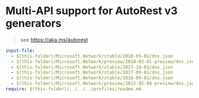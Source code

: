 # Multi-API support for AutoRest v3 generators

> see https://aka.ms/autorest

``` yaml $(enable-multi-api)
input-file:
  - $(this-folder)/Microsoft.Network/stable/2018-05-01/dns.json
  - $(this-folder)/Microsoft.Network/preview/2018-03-01-preview/dns.json
  - $(this-folder)/Microsoft.Network/stable/2017-10-01/dns.json
  - $(this-folder)/Microsoft.Network/stable/2017-09-01/dns.json
  - $(this-folder)/Microsoft.Network/stable/2016-04-01/dns.json
  - $(this-folder)/Microsoft.Network/preview/2015-05-04-preview/dns.json
require: $(this-folder)/../../../profiles/readme.md
```

